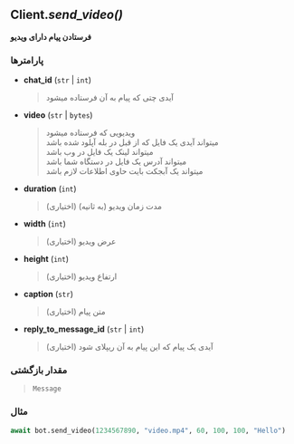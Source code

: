 ## Client.*send_video()*

**فرستادن پیام دارای ویدیو**

### پارامترها

- **chat_id** (`str` | `int`)
    > آیدی چتی که پیام به آن فرستاده میشود

- **video** (`str` | `bytes`)
    > ویدیویی که فرستاده میشود</br>میتواند آیدی یک فایل که از قبل در بله آپلود شده باشد</br>میتواند لینک یک فایل در وب باشد</br>میتواند آدرس یک فایل در دستگاه شما باشد</br>میتواند یک آبجکت بایت حاوی اطلاعات لازم باشد

- **duration** (`int`)
    > مدت زمان ویدیو (به ثانیه) (اختیاری)

- **width** (`int`)
    > عرض ویدیو (اختیاری)
    
- **height** (`int`)
    > ارتفاع  ویدیو (اختیاری)
    
- **caption** (`str`)
    > متن پیام (اختیاری)
    
- **reply_to_message_id** (`str` | `int`)
    > آیدی یک پیام که این پیام به آن ریپلای شود (اختیاری)

### مقدار بازگشتی

> `Message`

### مثال

```python
await bot.send_video(1234567890, "video.mp4", 60, 100, 100, "Hello")
```